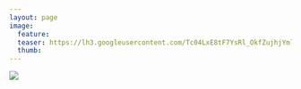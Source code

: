 ```yaml
---
layout: page
image:
  feature:
  teaser: https://lh3.googleusercontent.com/Tc04LxE8tF7YsRl_OkfZujhjYmly5d9Oibukahl2EE0=w245
  thumb:
---
```


[![](https://lh3.googleusercontent.com/0UXMDs6FWPghiQGPiEf5OXLkiJKFvickPoedNvsYrG0=w800)](https://lh3.googleusercontent.com/0UXMDs6FWPghiQGPiEf5OXLkiJKFvickPoedNvsYrG0=s0)

